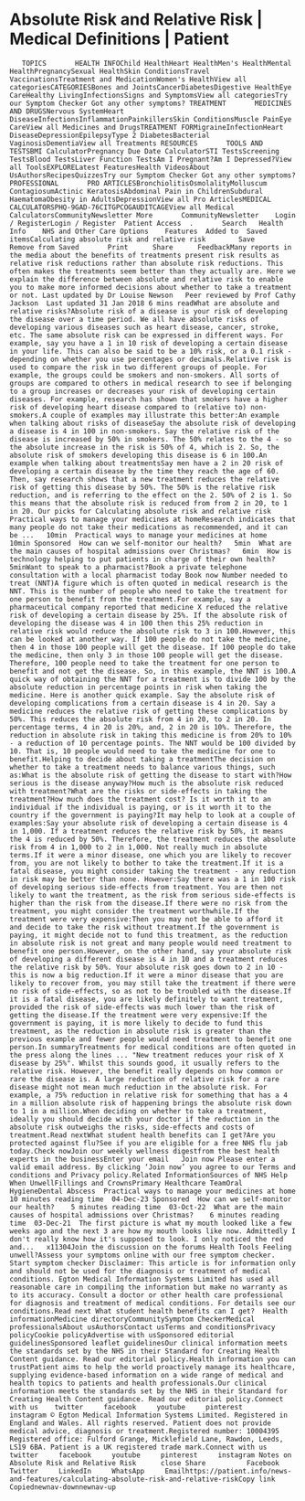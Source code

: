 # Absolute Risk and Relative Risk | Medical Definitions | Patient

       TOPICS       HEALTH INFOChild HealthHeart HealthMen's HealthMental HealthPregnancySexual HealthSkin ConditionsTravel VaccinationsTreatment and MedicationWomen's HealthView all categoriesCATEGORIESBones and JointsCancerDiabetesDigestive HealthEye CareHealthy LivingInfectionsSigns and SymptomsView all categoriesTry our Symptom Checker Got any other symptoms? TREATMENT       MEDICINES AND DRUGSNervous SystemHeart DiseaseInfectionsInflammationPainkillersSkin ConditionsMuscle PainEye CareView all Medicines and DrugsTREATMENT FORMigraineInfectionHeart DiseaseDepressionEpilepsyType 2 DiabetesBacterial VaginosisDementiaView all Treatments RESOURCES       TOOLS AND TESTSBMI CalculatorPregnancy Due Date CalculatorSTI TestsScreening TestsBlood TestsLiver Function TestsAm I Pregnant?Am I Depressed?View all ToolsEXPLORELatest FeaturesHealth VideosAbout UsAuthorsRecipesQuizzesTry our Symptom Checker Got any other symptoms? PROFESSIONAL       PRO ARTICLESBronchiolitisOsmolalityMolluscum ContagiosumActinic KeratosisAbdominal Pain in ChildrenSubdural HaematomaObesity in AdultsDepressionView all Pro ArticlesMEDICAL CALCULATORSPHQ-9GAD-76CITGPCOGAUDITCAGEView all Medical CalculatorsCommunityNewsletter More       CommunityNewsletter    Login / RegisterLogin / Register  Patient Access  .       Search   Health Info    NHS and Other Care Options    Features  Added to  Saved itemsCalculating absolute risk and relative risk        Save       Remove from Saved       Print      Share      FeedbackMany reports in the media about the benefits of treatments present risk results as relative risk reductions rather than absolute risk reductions. This often makes the treatments seem better than they actually are. Here we explain the difference between absolute and relative risk to enable you to make more informed decisions about whether to take a treatment or not. Last updated by Dr Louise Newson   Peer reviewed by Prof Cathy Jackson  Last updated 31 Jan 2018 6 mins readWhat are absolute and relative risks?Absolute risk of a disease is your risk of developing the disease over a time period. We all have absolute risks of developing various diseases such as heart disease, cancer, stroke, etc. The same absolute risk can be expressed in different ways. For example, say you have a 1 in 10 risk of developing a certain disease in your life. This can also be said to be a 10% risk, or a 0.1 risk - depending on whether you use percentages or decimals.Relative risk is used to compare the risk in two different groups of people. For example, the groups could be smokers and non-smokers. All sorts of groups are compared to others in medical research to see if belonging to a group increases or decreases your risk of developing certain diseases. For example, research has shown that smokers have a higher risk of developing heart disease compared to (relative to) non-smokers.A couple of examples may illustrate this better:An example when talking about risks of diseaseSay the absolute risk of developing a disease is 4 in 100 in non-smokers. Say the relative risk of the disease is increased by 50% in smokers. The 50% relates to the 4 - so the absolute increase in the risk is 50% of 4, which is 2. So, the absolute risk of smokers developing this disease is 6 in 100.An example when talking about treatmentsSay men have a 2 in 20 risk of developing a certain disease by the time they reach the age of 60. Then, say research shows that a new treatment reduces the relative risk of getting this disease by 50%. The 50% is the relative risk reduction, and is referring to the effect on the 2. 50% of 2 is 1. So this means that the absolute risk is reduced from from 2 in 20, to 1 in 20. Our picks for Calculating absolute risk and relative risk Practical ways to manage your medicines at homeResearch indicates that many people do not take their medications as recommended, and it can be ...   10min  Practical ways to manage your medicines at home   10min Sponsored  How can we self-monitor our health?   5min  What are the main causes of hospital admissions over Christmas?   6min  How is technology helping to put patients in charge of their own health?   5minWant to speak to a pharmacist?Book a private telephone consultation with a local pharmacist today Book now Number needed to treat (NNT)A figure which is often quoted in medical research is the NNT. This is the number of people who need to take the treatment for one person to benefit from the treatment.For example, say a pharmaceutical company reported that medicine X reduced the relative risk of developing a certain disease by 25%. If the absolute risk of developing the disease was 4 in 100 then this 25% reduction in relative risk would reduce the absolute risk to 3 in 100.However, this can be looked at another way. If 100 people do not take the medicine, then 4 in those 100 people will get the disease. If 100 people do take the medicine, then only 3 in those 100 people will get the disease. Therefore, 100 people need to take the treatment for one person to benefit and not get the disease. So, in this example, the NNT is 100.A quick way of obtaining the NNT for a treatment is to divide 100 by the absolute reduction in percentage points in risk when taking the medicine. Here is another quick example. Say the absolute risk of developing complications from a certain disease is 4 in 20. Say a medicine reduces the relative risk of getting these complications by 50%. This reduces the absolute risk from 4 in 20, to 2 in 20. In percentage terms, 4 in 20 is 20%, and, 2 in 20 is 10%. Therefore, the reduction in absolute risk in taking this medicine is from 20% to 10% - a reduction of 10 percentage points. The NNT would be 100 divided by 10. That is, 10 people would need to take the medicine for one to benefit.Helping to decide about taking a treatmentThe decision on whether to take a treatment needs to balance various things, such as:What is the absolute risk of getting the disease to start with?How serious is the disease anyway?How much is the absolute risk reduced with treatment?What are the risks or side-effects in taking the treatment?How much does the treatment cost? Is it worth it to an individual if the individual is paying, or is it worth it to the country if the government is paying?It may help to look at a couple of examples:Say your absolute risk of developing a certain disease is 4 in 1,000. If a treatment reduces the relative risk by 50%, it means the 4 is reduced by 50%. Therefore, the treatment reduces the absolute risk from 4 in 1,000 to 2 in 1,000. Not really much in absolute terms.If it were a minor disease, one which you are likely to recover from, you are not likely to bother to take the treatment.If it is a fatal disease, you might consider taking the treatment - any reduction in risk may be better than none. However:Say there was a 1 in 100 risk of developing serious side-effects from treatment. You are then not likely to want the treatment, as the risk from serious side-effects is higher than the risk from the disease.If there were no risk from the treatment, you might consider the treatment worthwhile.If the treatment were very expensive:Then you may not be able to afford it and decide to take the risk without treatment.If the government is paying, it might decide not to fund this treatment, as the reduction in absolute risk is not great and many people would need treatment to benefit one person.However, on the other hand, say your absolute risk of developing a different disease is 4 in 10 and a treatment reduces the relative risk by 50%. Your absolute risk goes down to 2 in 10 - this is now a big reduction.If it were a minor disease that you are likely to recover from, you may still take the treatment if there were no risk of side-effects, so as not to be troubled with the disease.If it is a fatal disease, you are likely definitely to want treatment, provided the risk of side-effects was much lower than the risk of getting the disease.If the treatment were very expensive:If the government is paying, it is more likely to decide to fund this treatment, as the reduction in absolute risk is greater than the previous example and fewer people would need treatment to benefit one person.In summaryTreatments for medical conditions are often quoted in the press along the lines ... "New treatment reduces your risk of X disease by 25%". Whilst this sounds good, it usually refers to the relative risk. However, the benefit really depends on how common or rare the disease is. A large reduction of relative risk for a rare disease might not mean much reduction in the absolute risk. For example, a 75% reduction in relative risk for something that has a 4 in a million absolute risk of happening brings the absolute risk down to 1 in a million.When deciding on whether to take a treatment, ideally you should decide with your doctor if the reduction in the absolute risk outweighs the risks, side-effects and costs of treatment.Read nextWhat student health benefits can I get?Are you protected against flu?See if you are eligible for a free NHS flu jab today.Check nowJoin our weekly wellness digestfrom the best health experts in the businessEnter your email   Join now Please enter a valid email address. By clicking ‘Join now’ you agree to our Terms and conditions and Privacy policy.Related InformationSources of NHS Help When UnwellFillings and CrownsPrimary Healthcare TeamOral HygieneDental Abscess  Practical ways to manage your medicines at home    10 minutes reading time  04-Dec-23 Sponsored  How can we self-monitor our health?    5 minutes reading time  03-Oct-22  What are the main causes of hospital admissions over Christmas?    6 minutes reading time  03-Dec-21  The first picture is what my mouth looked like a few weeks ago and the next 3 are how my mouth looks like now. Admittedly I don't really know how it's supposed to look. I only noticed the red and...   x11304Join the discussion on the forums Health Tools Feeling unwell?Assess your symptoms online with our free symptom checker. Start symptom checker Disclaimer: This article is for information only and should not be used for the diagnosis or treatment of medical conditions. Egton Medical Information Systems Limited has used all reasonable care in compiling the information but make no warranty as to its accuracy. Consult a doctor or other health care professional for diagnosis and treatment of medical conditions. For details see our conditions.Read next What student health benefits can I get?  Health informationMedicine directoryCommunitySymptom CheckerMedical professionalsAbout usAuthorsContact usTerms and conditionsPrivacy policyCookie policyAdvertise with usSponsored editorial guidelinesSponsored leaflet guidelinesOur clinical information meets the standards set by the NHS in their Standard for Creating Health Content guidance. Read our editorial policy.Health information you can trustPatient aims to help the world proactively manage its healthcare, supplying evidence-based information on a wide range of medical and health topics to patients and health professionals.Our clinical information meets the standards set by the NHS in their Standard for Creating Health Content guidance. Read our editorial policy.Connect with us    twitter     facebook     youtube     pinterest     instagram © Egton Medical Information Systems Limited. Registered in England and Wales. All rights reserved. Patient does not provide medical advice, diagnosis or treatment.Registered number: 10004395 Registered office: Fulford Grange, Micklefield Lane, Rawdon, Leeds, LS19 6BA. Patient is a UK registered trade mark.Connect with us    twitter     facebook     youtube     pinterest     instagram Notes on Absolute Risk and Relative Risk      close Share          Facebook     Twitter     LinkedIn     WhatsApp     Emailhttps://patient.info/news-and-features/calculating-absolute-risk-and-relative-riskCopy link Copiednewnav-downnewnav-up


